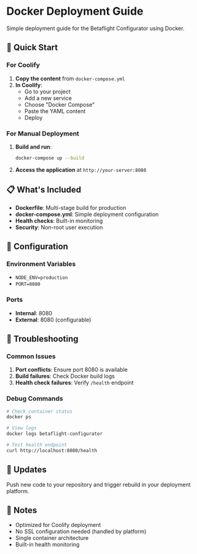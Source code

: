 # Docker Deployment Guide

Simple deployment guide for the Betaflight Configurator using Docker.

## 🚀 Quick Start

### For Coolify

1. **Copy the content** from `docker-compose.yml`
2. **In Coolify**:
   - Go to your project
   - Add a new service
   - Choose "Docker Compose"
   - Paste the YAML content
   - Deploy

### For Manual Deployment

1. **Build and run**:
   ```bash
   docker-compose up --build
   ```

2. **Access the application** at `http://your-server:8080`

## 📋 What's Included

- **Dockerfile**: Multi-stage build for production
- **docker-compose.yml**: Simple deployment configuration
- **Health checks**: Built-in monitoring
- **Security**: Non-root user execution

## 🔧 Configuration

### Environment Variables

- `NODE_ENV=production`
- `PORT=8080`

### Ports

- **Internal**: 8080
- **External**: 8080 (configurable)

## 🚨 Troubleshooting

### Common Issues

1. **Port conflicts**: Ensure port 8080 is available
2. **Build failures**: Check Docker build logs
3. **Health check failures**: Verify `/health` endpoint

### Debug Commands

```bash
# Check container status
docker ps

# View logs
docker logs betaflight-configurator

# Test health endpoint
curl http://localhost:8080/health
```

## 🔄 Updates

Push new code to your repository and trigger rebuild in your deployment platform.

## 📝 Notes

- Optimized for Coolify deployment
- No SSL configuration needed (handled by platform)
- Single container architecture
- Built-in health monitoring
